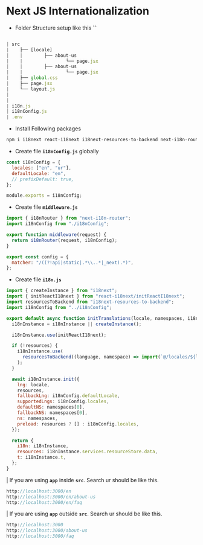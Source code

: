 # Next JS Internationalization

- Folder Structure setup like this **``**

```javascript

| src
|    ├── [locale]
|    |        ├── about-us
|    |                └── page.jsx
|    |        ├── about-us
|    |                └── page.jsx
|    ├── global.css
|    ├── page.jsx
|    └── layout.js
|
|
| i18n.js
| i18nConfig.js
| .env

```

- Install Following packages

```javascript
npm i i18next react-i18next i18next-resources-to-backend next-i18n-router
```

- Create file **`i18nConfig.js`** globally

```javascript
const i18nConfig = {
  locales: ["en", "ur"],
  defaultLocale: "en",
  // prefixDefault: true,
};

module.exports = i18nConfig;
```

- Create file **`middleware.js`**

```javascript
import { i18nRouter } from "next-i18n-router";
import i18nConfig from "./i18nConfig";

export function middleware(request) {
  return i18nRouter(request, i18nConfig);
}

export const config = {
  matcher: "/((?!api|static|.*\\..*|_next).*)",
};
```

- Create file **`i18n.js`**

```javascript
import { createInstance } from "i18next";
import { initReactI18next } from "react-i18next/initReactI18next";
import resourcesToBackend from "i18next-resources-to-backend";
import i18nConfig from "../i18nConfig";

export default async function initTranslations(locale, namespaces, i18nInstance, resources) {
  i18nInstance = i18nInstance || createInstance();

  i18nInstance.use(initReactI18next);

  if (!resources) {
    i18nInstance.use(
      resourcesToBackend((language, namespace) => import(`@/locales/${language}/${namespace}.json`))
    );
  }

  await i18nInstance.init({
    lng: locale,
    resources,
    fallbackLng: i18nConfig.defaultLocale,
    supportedLngs: i18nConfig.locales,
    defaultNS: namespaces[0],
    fallbackNS: namespaces[0],
    ns: namespaces,
    preload: resources ? [] : i18nConfig.locales,
  });

  return {
    i18n: i18nInstance,
    resources: i18nInstance.services.resourceStore.data,
    t: i18nInstance.t,
  };
}
```

| If you are using **`app`** inside **`src`**. Search ur should be like this.

```javascript
http://localhost:3000/en
http://localhost:3000/en/about-us
http://localhost:3000/en/faq
```

| If you are using **`app`** outside **`src`**. Search ur should be like this.

```javascript
http://localhost:3000
http://localhost:3000/about-us
http://localhost:3000/faq
```
